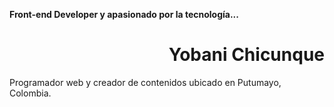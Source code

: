 **Front-end Developer y apasionado por la tecnología...**

<div align="right">

# Yobani Chicunque

</div>

Programador web y creador de contenidos ubicado en Putumayo, Colombia.